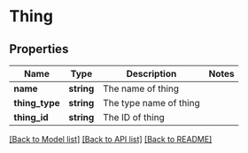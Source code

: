 # Thing

## Properties
Name | Type | Description | Notes
------------ | ------------- | ------------- | -------------
**name** | **string** | The name of thing | 
**thing_type** | **string** | The type name of thing | 
**thing_id** | **string** | The ID of thing | 

[[Back to Model list]](../README.md#documentation-for-models) [[Back to API list]](../README.md#documentation-for-api-endpoints) [[Back to README]](../README.md)

